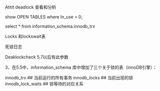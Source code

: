 Atitit deadlock 查看和分析












show OPEN TABLES where In_use > 0;

select * from information_schema.innodb_trx

Locks
和lockswait表

死锁日志

Deaklockcheck  5.7以后有此参数


3、在5.5中，information_schema 库中增加了三个关于锁的表（innoDB引擎）：

innodb_trx         ## 当前运行的所有事务
innodb_locks       ## 当前出现的锁
innodb_lock_waits  ## 锁等待的对应关系
